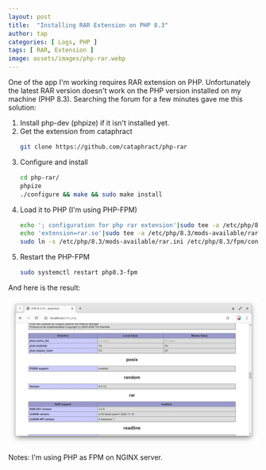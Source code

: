 ```yaml
---
layout: post
title:  "Installing RAR Extension on PHP 8.3"
author: tap
categories: [ Logs, PHP ]
tags: [ RAR, Extension ]
image: assets/images/php-rar.webp
---
```

One of the app I'm working requires RAR extension on PHP. Unfortunately the latest RAR version doesn't work on the PHP version installed on my machine (PHP 8.3). Searching the forum for a few minutes gave me this solution:

1. Install php-dev (phpize) if it isn't installed yet.
2. Get the extension from cataphract
   ```sh
   git clone https://github.com/cataphract/php-rar
   ```
3. Configure and install
   ```sh
   cd php-rar/
   phpize
   ./configure && make && sudo make install
   ```
4. Load it to PHP (I'm using PHP-FPM)
   ```sh
   echo '; configuration for php rar extension'|sudo tee -a /etc/php/8.3/mods-available/rar.ini > /dev/null
   echo 'extension=rar.so'|sudo tee -a /etc/php/8.3/mods-available/rar.ini > /dev/null
   sudo ln -s /etc/php/8.3/mods-available/rar.ini /etc/php/8.3/fpm/conf.d/20-rar.ini
   ```
5. Restart the PHP-FPM
   ```sh
   sudo systemctl restart php8.3-fpm
   ```

And here is the result:

![Result](/assets/images/phpinfo-rar.webp)

Notes:
I'm using PHP as FPM on NGINX server.